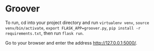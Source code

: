 # Groover

To run, cd into your project directory and 
run `virtualenv venv`, `source venv/bin/activate`, `export FLASK_APP=groover.py`, `pip install -r requirements.txt`,
then run `flask run`.

Go to your browser and enter the address http://127.0.0.1:5000/. 
